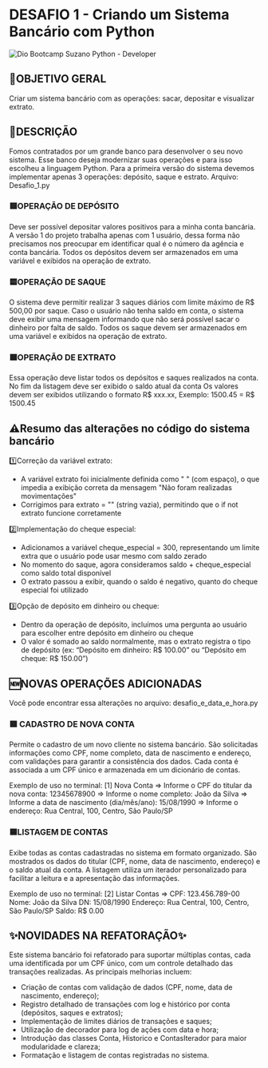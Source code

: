 
# DESAFIO 1 - Criando um Sistema Bancário com Python
![Dio](https://www.dio.me/) Bootcamp Suzano Python - Developer 


## 🎯OBJETIVO GERAL 
Criar um sistema bancário com as operações: sacar, depositar e visualizar extrato.


## 📝DESCRIÇÃO 
Fomos contratados por um grande banco para desenvolver o seu novo sistema. Esse banco deseja modernizar suas operações e para isso escolheu a linguagem Python. Para a primeira versão do sistema devemos implementar apenas 3 operações: depósito, saque e estrato.
Arquivo: Desafio_1.py

### 🟥OPERAÇÃO DE DEPÓSITO 
Deve ser possível depositar valores positivos para a minha conta bancária. A versão 1 do projeto trabalha apenas com 1 usuário, dessa forma não precisamos nos preocupar em identificar qual é o número da agência e conta bancária. Todos os depósitos devem ser armazenados em uma variável e exibidos na operação de extrato.

### 🟨OPERAÇÃO DE SAQUE 
O sistema deve permitir realizar 3 saques diários com limite máximo de R$ 500,00 por saque. Caso o usuário não tenha saldo em conta, o sistema deve exibir uma mensagem informando que não será possível sacar o dinheiro por falta de saldo. Todos os saque devem ser armazenados em uma variável e exibidos na operação de extrato.

### 🟪OPERAÇÃO DE EXTRATO 
Essa operação deve listar todos os depósitos e saques realizados na conta. No fim da listagem deve ser exibido o saldo atual da conta
Os valores devem ser exibidos utilizando o formato R$ xxx.xx,
Exemplo: 1500.45 = R$ 1500.45 

## ⚠️Resumo das alterações no código do sistema bancário

1️⃣Correção da variável extrato:
  - A variável extrato foi inicialmente definida como " " (com espaço), o que impedia a exibição correta da mensagem "Não foram realizadas movimentações"
  - Corrigimos para extrato = "" (string vazia), permitindo que o if not extrato funcione corretamente

2️⃣Implementação do cheque especial:
  - Adicionamos a variável cheque_especial = 300, representando um limite extra que o usuário pode usar mesmo com saldo zerado
  - No momento do saque, agora consideramos saldo + cheque_especial como saldo total disponível
  - O extrato passou a exibir, quando o saldo é negativo, quanto do cheque especial foi utilizado

3️⃣Opção de depósito em dinheiro ou cheque:
  - Dentro da operação de depósito, incluímos uma pergunta ao usuário para escolher entre depósito em dinheiro ou cheque
  - O valor é somado ao saldo normalmente, mas o extrato registra o tipo de depósito (ex: “Depósito em dinheiro: R$ 100.00” ou “Depósito em cheque: R$ 150.00”)

## 🆕NOVAS OPERAÇÕES ADICIONADAS 
Você pode encontrar essa alterações no arquivo: desafio_e_data_e_hora.py

### 🟩 CADASTRO DE NOVA CONTA
Permite o cadastro de um novo cliente no sistema bancário. São solicitadas informações como CPF, nome completo, data de nascimento e endereço, com validações para garantir a consistência dos dados. Cada conta é associada a um CPF único e armazenada em um dicionário de contas.

Exemplo de uso no terminal:
[1] Nova Conta
=> Informe o CPF do titular da nova conta: 12345678900
=> Informe o nome completo: João da Silva
=> Informe a data de nascimento (dia/mês/ano): 15/08/1990
=> Informe o endereço: Rua Central, 100, Centro, São Paulo/SP

### 🟦LISTAGEM DE CONTAS
Exibe todas as contas cadastradas no sistema em formato organizado. São mostrados os dados do titular (CPF, nome, data de nascimento, endereço) e o saldo atual da conta. A listagem utiliza um iterador personalizado para facilitar a leitura e a apresentação das informações.

Exemplo de uso no terminal:
[2] Listar Contas
=> 
CPF:        123.456.789-00
Nome:       João da Silva
DN:         15/08/1990
Endereço:   Rua Central, 100, Centro, São Paulo/SP
Saldo:      R$ 0.00

## ✨NOVIDADES NA REFATORAÇÃO✨
Este sistema bancário foi refatorado para suportar múltiplas contas, cada uma identificada por um CPF único, com um controle detalhado das transações realizadas. As principais melhorias incluem:
- Criação de contas com validação de dados (CPF, nome, data de nascimento, endereço);
- Registro detalhado de transações com log e histórico por conta (depósitos, saques e extratos);
- Implementação de limites diários de transações e saques;
- Utilização de decorador para log de ações com data e hora;
- Introdução das classes Conta, Historico e ContasIterador para maior modularidade e clareza;
- Formatação e listagem de contas registradas no sistema.
  




